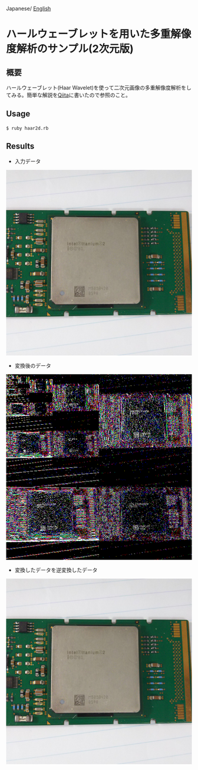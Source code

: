 Japanese/ [English](README.md)

# ハールウェーブレットを用いた多重解像度解析のサンプル(2次元版)

## 概要

ハールウェーブレット(Haar Wavelet)を使って二次元画像の多重解像度解析をしてみる。簡単な解説を[Qiita](http://qiita.com/kaityo256/items/ace2bd13aab5638cf9be)に書いたので参照のこと。

## Usage

    $ ruby haar2d.rb

## Results

* 入力データ

![itanium2.png](itanium2.png)

* 変換後のデータ

![transformed.png](transformed.png)

* 変換したデータを逆変換したデータ

![restored.png](restored.png)
